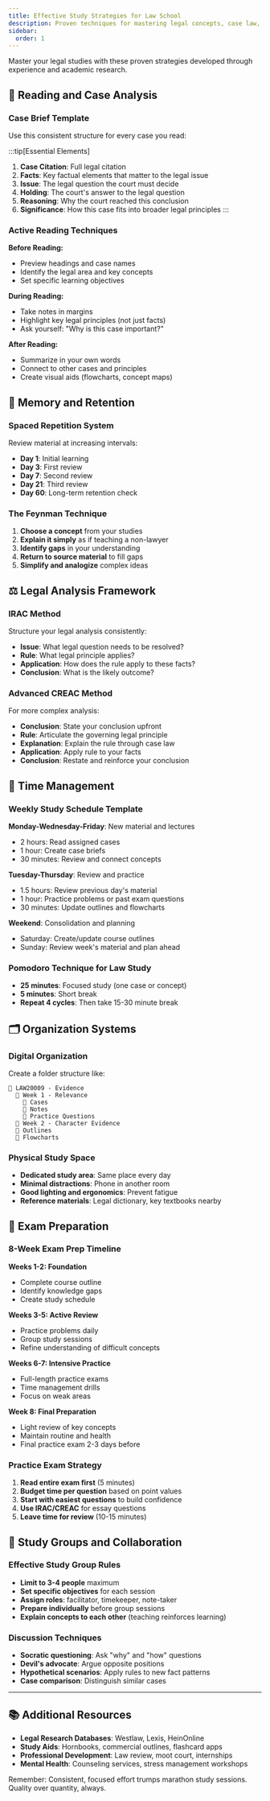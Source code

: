 ```yaml
---
title: Effective Study Strategies for Law School
description: Proven techniques for mastering legal concepts, case law, and exam preparation.
sidebar:
  order: 1
---
```


Master your legal studies with these proven strategies developed through experience and academic research.

## 📖 Reading and Case Analysis

### Case Brief Template
Use this consistent structure for every case you read:

:::tip[Essential Elements]
1. **Case Citation**: Full legal citation
2. **Facts**: Key factual elements that matter to the legal issue
3. **Issue**: The legal question the court must decide
4. **Holding**: The court's answer to the legal question
5. **Reasoning**: Why the court reached this conclusion
6. **Significance**: How this case fits into broader legal principles
:::

### Active Reading Techniques

**Before Reading:**
- Preview headings and case names
- Identify the legal area and key concepts
- Set specific learning objectives

**During Reading:**
- Take notes in margins
- Highlight key legal principles (not just facts)
- Ask yourself: "Why is this case important?"

**After Reading:**
- Summarize in your own words
- Connect to other cases and principles
- Create visual aids (flowcharts, concept maps)

## 🧠 Memory and Retention

### Spaced Repetition System
Review material at increasing intervals:
- **Day 1**: Initial learning
- **Day 3**: First review
- **Day 7**: Second review  
- **Day 21**: Third review
- **Day 60**: Long-term retention check

### The Feynman Technique
1. **Choose a concept** from your studies
2. **Explain it simply** as if teaching a non-lawyer
3. **Identify gaps** in your understanding
4. **Return to source material** to fill gaps
5. **Simplify and analogize** complex ideas

## ⚖️ Legal Analysis Framework

### IRAC Method
Structure your legal analysis consistently:

- **Issue**: What legal question needs to be resolved?
- **Rule**: What legal principle applies?
- **Application**: How does the rule apply to these facts?
- **Conclusion**: What is the likely outcome?

### Advanced CREAC Method
For more complex analysis:

- **Conclusion**: State your conclusion upfront
- **Rule**: Articulate the governing legal principle
- **Explanation**: Explain the rule through case law
- **Application**: Apply rule to your facts
- **Conclusion**: Restate and reinforce your conclusion

## 📅 Time Management

### Weekly Study Schedule Template

**Monday-Wednesday-Friday**: New material and lectures
- 2 hours: Read assigned cases
- 1 hour: Create case briefs
- 30 minutes: Review and connect concepts

**Tuesday-Thursday**: Review and practice
- 1.5 hours: Review previous day's material
- 1 hour: Practice problems or past exam questions
- 30 minutes: Update outlines and flowcharts

**Weekend**: Consolidation and planning
- Saturday: Create/update course outlines
- Sunday: Review week's material and plan ahead

### Pomodoro Technique for Law Study
- **25 minutes**: Focused study (one case or concept)
- **5 minutes**: Short break
- **Repeat 4 cycles**: Then take 15-30 minute break

## 🗂️ Organization Systems

### Digital Organization
Create a folder structure like:
```
📁 LAW20009 - Evidence
  📁 Week 1 - Relevance
    📄 Cases
    📄 Notes
    📄 Practice Questions
  📁 Week 2 - Character Evidence
  📁 Outlines
  📁 Flowcharts
```

### Physical Study Space
- **Dedicated study area**: Same place every day
- **Minimal distractions**: Phone in another room
- **Good lighting and ergonomics**: Prevent fatigue
- **Reference materials**: Legal dictionary, key textbooks nearby

## 🎯 Exam Preparation

### 8-Week Exam Prep Timeline

**Weeks 1-2: Foundation**
- Complete course outline
- Identify knowledge gaps
- Create study schedule

**Weeks 3-5: Active Review**
- Practice problems daily
- Group study sessions
- Refine understanding of difficult concepts

**Weeks 6-7: Intensive Practice**
- Full-length practice exams
- Time management drills
- Focus on weak areas

**Week 8: Final Preparation**
- Light review of key concepts
- Maintain routine and health
- Final practice exam 2-3 days before

### Practice Exam Strategy
1. **Read entire exam first** (5 minutes)
2. **Budget time per question** based on point values
3. **Start with easiest questions** to build confidence
4. **Use IRAC/CREAC** for essay questions
5. **Leave time for review** (10-15 minutes)

## 🤝 Study Groups and Collaboration

### Effective Study Group Rules
- **Limit to 3-4 people** maximum
- **Set specific objectives** for each session
- **Assign roles**: facilitator, timekeeper, note-taker
- **Prepare individually** before group sessions
- **Explain concepts to each other** (teaching reinforces learning)

### Discussion Techniques
- **Socratic questioning**: Ask "why" and "how" questions
- **Devil's advocate**: Argue opposite positions
- **Hypothetical scenarios**: Apply rules to new fact patterns
- **Case comparison**: Distinguish similar cases

---

## 📚 Additional Resources

- **Legal Research Databases**: Westlaw, Lexis, HeinOnline
- **Study Aids**: Hornbooks, commercial outlines, flashcard apps
- **Professional Development**: Law review, moot court, internships
- **Mental Health**: Counseling services, stress management workshops

Remember: Consistent, focused effort trumps marathon study sessions. Quality over quantity, always.